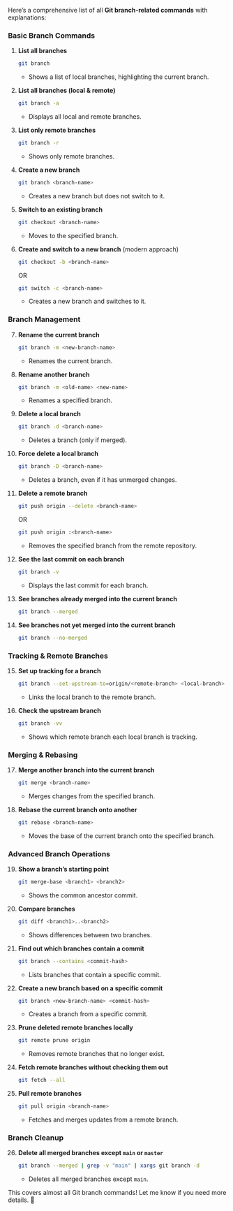 Here’s a comprehensive list of all **Git branch-related commands** with explanations:

### **Basic Branch Commands**
1. **List all branches**  
   ```bash
   git branch
   ```
   - Shows a list of local branches, highlighting the current branch.

2. **List all branches (local & remote)**  
   ```bash
   git branch -a
   ```
   - Displays all local and remote branches.

3. **List only remote branches**  
   ```bash
   git branch -r
   ```
   - Shows only remote branches.

4. **Create a new branch**  
   ```bash
   git branch <branch-name>
   ```
   - Creates a new branch but does not switch to it.

5. **Switch to an existing branch**  
   ```bash
   git checkout <branch-name>
   ```
   - Moves to the specified branch.

6. **Create and switch to a new branch** (modern approach)  
   ```bash
   git checkout -b <branch-name>
   ```
   OR  
   ```bash
   git switch -c <branch-name>
   ```
   - Creates a new branch and switches to it.

### **Branch Management**
7. **Rename the current branch**  
   ```bash
   git branch -m <new-branch-name>
   ```
   - Renames the current branch.

8. **Rename another branch**  
   ```bash
   git branch -m <old-name> <new-name>
   ```
   - Renames a specified branch.

9. **Delete a local branch**  
   ```bash
   git branch -d <branch-name>
   ```
   - Deletes a branch (only if merged).

10. **Force delete a local branch**  
    ```bash
    git branch -D <branch-name>
    ```
    - Deletes a branch, even if it has unmerged changes.

11. **Delete a remote branch**  
    ```bash
    git push origin --delete <branch-name>
    ```
    OR  
    ```bash
    git push origin :<branch-name>
    ```
    - Removes the specified branch from the remote repository.

12. **See the last commit on each branch**  
    ```bash
    git branch -v
    ```
    - Displays the last commit for each branch.

13. **See branches already merged into the current branch**  
    ```bash
    git branch --merged
    ```

14. **See branches not yet merged into the current branch**  
    ```bash
    git branch --no-merged
    ```

### **Tracking & Remote Branches**
15. **Set up tracking for a branch**  
    ```bash
    git branch --set-upstream-to=origin/<remote-branch> <local-branch>
    ```
    - Links the local branch to the remote branch.

16. **Check the upstream branch**  
    ```bash
    git branch -vv
    ```
    - Shows which remote branch each local branch is tracking.

### **Merging & Rebasing**
17. **Merge another branch into the current branch**  
    ```bash
    git merge <branch-name>
    ```
    - Merges changes from the specified branch.

18. **Rebase the current branch onto another**  
    ```bash
    git rebase <branch-name>
    ```
    - Moves the base of the current branch onto the specified branch.

### **Advanced Branch Operations**
19. **Show a branch’s starting point**  
    ```bash
    git merge-base <branch1> <branch2>
    ```
    - Shows the common ancestor commit.

20. **Compare branches**  
    ```bash
    git diff <branch1>..<branch2>
    ```
    - Shows differences between two branches.

21. **Find out which branches contain a commit**  
    ```bash
    git branch --contains <commit-hash>
    ```
    - Lists branches that contain a specific commit.

22. **Create a new branch based on a specific commit**  
    ```bash
    git branch <new-branch-name> <commit-hash>
    ```
    - Creates a branch from a specific commit.

23. **Prune deleted remote branches locally**  
    ```bash
    git remote prune origin
    ```
    - Removes remote branches that no longer exist.

24. **Fetch remote branches without checking them out**  
    ```bash
    git fetch --all
    ```

25. **Pull remote branches**  
    ```bash
    git pull origin <branch-name>
    ```
    - Fetches and merges updates from a remote branch.

### **Branch Cleanup**
26. **Delete all merged branches except `main` or `master`**  
    ```bash
    git branch --merged | grep -v "main" | xargs git branch -d
    ```
    - Deletes all merged branches except `main`.

This covers almost all Git branch commands! Let me know if you need more details. 🚀
